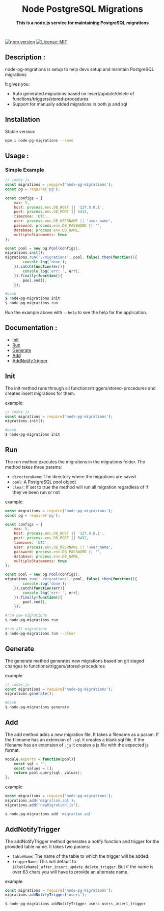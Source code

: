 <h1 align="center"> Node PostgreSQL Migrations </h1>
<p align="center">
  <b >This is a node.js service for maintaining PostgreSQL migrations</b>
</p>
<br>

[![npm version](https://badge.fury.io/js/node-pg-migrations.svg)](https://badge.fury.io/js/node-pg-migrations)
[![License: MIT](https://img.shields.io/badge/License-MIT-yellow.svg)](https://opensource.org/licenses/MIT)

## Description :
node-pg-migrations is setup to help devs setup and maintain PostgreSQL migrations

It gives you:

* Auto generated migrations based on insert/update/delete of functions/triggers/stored-procedures
* Support for manually added migrations in both js and sql

## Installation

Stable version:
```bash
npm i node-pg-migrations --save
```

## Usage :

### Simple Example

````javascript
// index.js
const migrations = require('node-pg-migrations');
const pg = require('pg');

const configs = {
    max: 5,
    host: process.env.DB_HOST || '127.0.0.1',
    port: process.env.DB_PORT || 5432,
    timezone: 'UTC',
    user: process.env.DB_USERNAME || 'user_name',
    password: process.env.DB_PASSWORD || '',
    database: process.env.DB_NAME,
    multipleStatements: true
};

const pool = new pg.Pool(configs);
migrations.init();
migrations.run('./migrations', pool, false).then(function(){
        console.log('done');
    }).catch(function(err){
        console.log('err: ', err);
    }).finally(function(){
        pool.end();
    });
````

```bash
#bash
$ node-pg-migrations init
$ node-pg-migrations run
```

Run the example above with `--help` to see the help for the application.

## Documentation :
- [Init](#init)
- [Run](#run)
- [Generate](#generate)
- [Add](#add)
- [AddNotifyTrigger](#addnotifytrigger)

## Init

The init method runs through all functions/triggers/stored-procedures and creates insert migrations for them.

example:
```js
// index.js
const migrations = require('node-pg-migrations');
migrations.init();
```

```bash
#bash
$ node-pg-migrations init
```

## Run

The run method executes the migrations in the migrations folder.
The method takes three params:
- `directoryName`: The directory where the migrations are saved
- `pool`: A PostgreSQL pool object
- `clear`: If set to true the method will run all migration regardless of if they've been run or not

example:
```js
const migrations = require('node-pg-migrations');
const pg = require('pg');

const configs = {
    max: 5,
    host: process.env.DB_HOST || '127.0.0.1',
    port: process.env.DB_PORT || 5432,
    timezone: 'UTC',
    user: process.env.DB_USERNAME || 'user_name',
    password: process.env.DB_PASSWORD || '',
    database: process.env.DB_NAME,
    multipleStatements: true
};

const pool = new pg.Pool(configs);
migrations.run('./migrations', pool, false).then(function(){
        console.log('done');
    }).catch(function(err){
        console.log('err: ', err);
    }).finally(function(){
        pool.end();
    });
```

```bash
#run new migrations
$ node-pg-migrations run
```

```bash
#run all migrations
$ node-pg-migrations run --clear
```

## Generate

The generate method generates new migrations based on git staged changes to functions/triggers/stored-procedures

example:
```js
// index.js
const migrations = require('node-pg-migrations');
migrations.generate();
```

```bash
#bash
$ node-pg-migrations generate
```

## Add

The add method adds a new migration file. It takes a filename as a param. If the filename has an extension of `.sql` it creates a blank sql file.
If the filename has an extension of `.js` it creates a js file with the expected js format.
```js
module.exports = function(pool){
    const sql = '';
    const values = [];
    return pool.query(sql, values);
};
```

example:
```js
const migrations = require('node-pg-migrations');
migrations.add('migration.sql');
migrations.add('newMigration.js');
```

```bash
$ node-pg-migrations add 'migration.sql'
```

## AddNotifyTrigger

The addNotifyTrigger method generates a notify function and trigger for the provided table name. It takes two params:
- `tableName`: The name of the table to which the trigger will be added.
- `triggerName`: This will default to `${tableName}_after_insert_update_delete_trigger`. But if the name is over 63 chars you will have to provide an alternate name.

example:
```js
const migrations = require('node-pg-migrations');
migrations.addNotifyTrigger('users');
```

```bash
$ node-pg-migrations addNotifyTrigger users users_insert_trigger
```